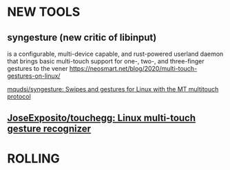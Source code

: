 NEW TOOLS
====


syngesture (new critic of libinput)
----

is a configurable, multi-device capable, and rust-powered userland daemon that brings basic multi-touch support for one-, two-, and three-finger gestures to the vener
https://neosmart.net/blog/2020/multi-touch-gestures-on-linux/

[mqudsi/syngesture: Swipes and gestures for Linux with the MT multitouch protocol](https://github.com/mqudsi/syngesture/)


[JoseExposito/touchegg: Linux multi-touch gesture recognizer](https://github.com/JoseExposito/touchegg)
----


ROLLING
====



